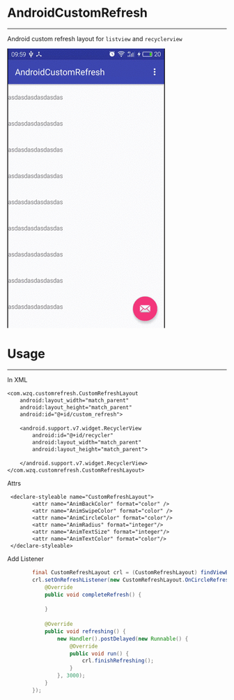 # AndroidCustomRefresh 
*** 
 
Android custom refresh layout for ``listview`` and ``recyclerview`` 

<img src="art/show.gif" /> 

# Usage 
*** 

In XML
    
    <com.wzq.customrefresh.CustomRefreshLayout
        android:layout_width="match_parent"
        android:layout_height="match_parent"
        android:id="@+id/custom_refresh">

        <android.support.v7.widget.RecyclerView
            android:id="@+id/recycler"
            android:layout_width="match_parent"
            android:layout_height="match_parent">

        </android.support.v7.widget.RecyclerView>
    </com.wzq.customrefresh.CustomRefreshLayout> 
    
Attrs 
    
     <declare-styleable name="CustomRefreshLayout">
            <attr name="AnimBackColor" format="color" />
            <attr name="AnimSwipeColor" format="color" />
            <attr name="AnimCircleColor" format="color"/>
            <attr name="AnimRadius" format="integer"/>
            <attr name="AnimTextSize" format="integer"/>
            <attr name="AnimTextColor" format="color"/>
     </declare-styleable>
        
Add Listener 

```java
        final CustomRefreshLayout crl = (CustomRefreshLayout) findViewById(R.id.custom_refresh);
        crl.setOnRefreshListener(new CustomRefreshLayout.OnCircleRefreshListener() {
            @Override
            public void completeRefresh() {

            }

            @Override
            public void refreshing() {
                new Handler().postDelayed(new Runnable() {
                    @Override
                    public void run() {
                        crl.finishRefreshing();
                    }
                }, 3000);
            }
        }); 
        
```
    